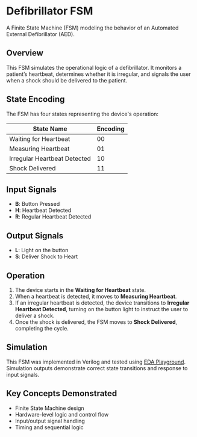 # Defibrillator FSM
A Finite State Machine (FSM) modeling the behavior of an Automated External Defibrillator (AED).

## Overview
This FSM simulates the operational logic of a defibrillator. It monitors a patient’s heartbeat, determines whether it is irregular, and signals the user when a shock should be delivered to the patient.

## State Encoding
The FSM has four states representing the device's operation:

| State Name                     | Encoding |
|--------------------------------|---------|
| Waiting for Heartbeat           | 00      |
| Measuring Heartbeat             | 01      |
| Irregular Heartbeat Detected    | 10      |
| Shock Delivered                 | 11      |

## Input Signals
- **B**: Button Pressed  
- **H**: Heartbeat Detected  
- **R**: Regular Heartbeat Detected  

## Output Signals
- **L**: Light on the button  
- **S**: Deliver Shock to Heart  

## Operation
1. The device starts in the **Waiting for Heartbeat** state.  
2. When a heartbeat is detected, it moves to **Measuring Heartbeat**.  
3. If an irregular heartbeat is detected, the device transitions to **Irregular Heartbeat Detected**, turning on the button light to instruct the user to deliver a shock.  
4. Once the shock is delivered, the FSM moves to **Shock Delivered**, completing the cycle.  

## Simulation
This FSM was implemented in Verilog and tested using [EDA Playground](https://www.edaplayground.com/). Simulation outputs demonstrate correct state transitions and response to input signals.  

## Key Concepts Demonstrated
- Finite State Machine design  
- Hardware-level logic and control flow  
- Input/output signal handling  
- Timing and sequential logic
